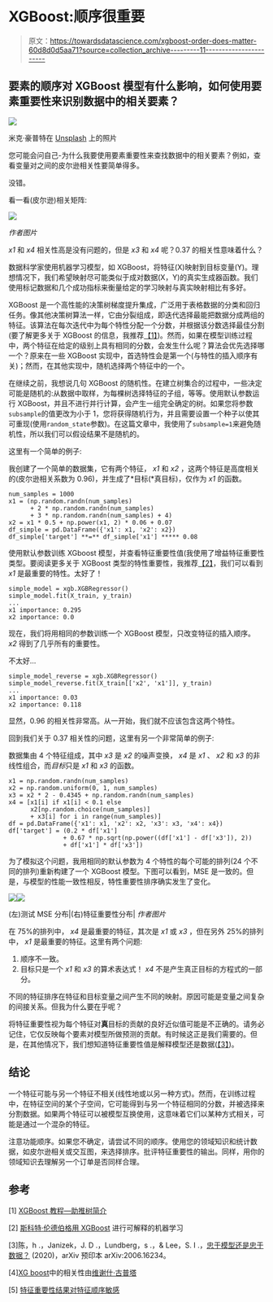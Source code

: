 # XGBoost:顺序很重要

> 原文：<https://towardsdatascience.com/xgboost-order-does-matter-60d8d0d5aa71?source=collection_archive---------11----------------------->

## 要素的顺序对 XGBoost 模型有什么影响，如何使用要素重要性来识别数据中的相关要素？

![](img/e73da5918d07f7482f3b7be1ae85554a.png)

米克·豪普特在 [Unsplash](https://unsplash.com?utm_source=medium&utm_medium=referral) 上的照片

您可能会问自己-为什么我要使用要素重要性来查找数据中的相关要素？例如，查看变量对之间的皮尔逊相关性要简单得多。

没错。

看一看(皮尔逊)相关矩阵:

![](img/3bfb7f96dfda4a1f93e943535bc06696.png)

*作者图片*

*x1* 和 *x4* 相关性高是没有问题的，但是 *x3* 和 *x4* 呢？0.37 的相关性意味着什么？

数据科学家使用机器学习模型，如 XGBoost，将特征(X)映射到目标变量(Y)。理想情况下，我们希望映射尽可能类似于成对数据(X，Y)的真实生成器函数。我们使用标记数据和几个成功指标来衡量给定的学习映射与真实映射相比有多好。

XGBoost 是一个高性能的决策树梯度提升集成，广泛用于表格数据的分类和回归任务。像其他决策树算法一样，它由分裂组成，即迭代选择最能把数据分成两组的特征。该算法在每次迭代中为每个特性分配一个分数，并根据该分数选择最佳分割(要了解更多关于 XGBoost 的信息，我推荐[【1】](https://xgboost.readthedocs.io/en/latest/tutorials/model.html))。然而，如果在模型训练过程中，两个特征在给定的级别上具有相同的分数，会发生什么呢？算法会优先选择哪一个？原来在一些 XGBoost 实现中，首选特性会是第一个(与特性的插入顺序有关)；然而，在其他实现中，随机选择两个特征中的一个。

在继续之前，我想说几句 XGBoost 的随机性。在建立树集合的过程中，一些决定可能是随机的:从数据中取样，为每棵树选择特征的子组，等等。使用默认参数运行 XGBoost，并且不进行并行计算，会产生一组完全确定的树。如果您将参数`subsample`的值更改为小于 1，您将获得随机行为，并且需要设置一个种子以使其可重现(使用`random_state`参数)。在这篇文章中，我使用了`subsample=1`来避免随机性，所以我们可以假设结果不是随机的。

这里有一个简单的例子:

我创建了一个简单的数据集，它有两个特征， *x1* 和 *x2* ，这两个特征是高度相关的(皮尔逊相关系数为 0.96)，并生成了*目标(*真目标)，仅作为 *x1* 的函数。

```
num_samples = 1000
x1 = (np.random.randn(num_samples) 
      + 2 * np.random.randn(num_samples) 
      + 3 * np.random.randn(num_samples) + 4)
x2 = x1 * 0.5 + np.power(x1, 2) * 0.06 + 0.07
df_simple = pd.DataFrame({'x1': x1, 'x2': x2})
df_simple['target'] **=** df_simple['x1'] ***** 0.08
```

使用默认参数训练 XGboost 模型，并查看特征重要性值(我使用了增益特征重要性类型。要阅读更多关于 XGBoost 类型的特性重要性，我推荐[【2】](/interpretable-machine-learning-with-xgboost-9ec80d148d27)，我们可以看到 *x1* 是最重要的特性。太好了！

```
simple_model = xgb.XGBRegressor()
simple_model.fit(X_train, y_train)
...
x1 importance: 0.295
x2 importance: 0.0
```

现在，我们将用相同的参数训练一个 XGBoost 模型，只改变特征的插入顺序。 *x2* 得到了几乎所有的重要性。

不太好…

```
simple_model_reverse = xgb.XGBRegressor()
simple_model_reverse.fit(X_train[['x2', 'x1']], y_train)
...
x1 importance: 0.03
x2 importance: 0.118
```

显然，0.96 的相关性非常高。从一开始，我们就不应该包含这两个特性。

回到我们关于 0.37 相关性的问题，这里有另一个非常简单的例子:

数据集由 4 个特征组成，其中 *x3* 是 *x2* 的噪声变换， *x4* 是 *x1* 、 *x2* 和 *x3* 的非线性组合，而*目标*只是 *x1* 和 *x3* 的函数。

```
x1 = np.random.randn(num_samples)
x2 = np.random.uniform(0, 1, num_samples)
x3 = x2 * 2 - 0.4345 + np.random.randn(num_samples)
x4 = [x1[i] if x1[i] < 0.1 else 
      x2[np.random.choice(num_samples)] 
      + x3[i] for i in range(num_samples)]
df = pd.DataFrame({'x1': x1, 'x2': x2, 'x3': x3, 'x4': x4})
df['target'] = (0.2 * df['x1'] 
               + 0.67 * np.sqrt(np.power((df['x1'] - df['x3']), 2))
               + df['x1'] * df['x3'])
```

为了模拟这个问题，我用相同的默认参数为 4 个特性的每个可能的排列(24 个不同的排列)重新构建了一个 XGBoost 模型。下图可以看到，MSE 是一致的。但是，与模型的性能一致性相反，特性重要性排序确实发生了变化。

![](img/9383fc16c3ddf2b306744d674c4b1557.png)![](img/5b382485f09a08f7f2f99f1bc02808cf.png)

(左)测试 MSE 分布|(右)特征重要性分布| *作者图片*

在 75%的排列中， *x4* 是最重要的特征，其次是 *x1* 或 *x3* ，但在另外 25%的排列中， *x1* 是最重要的特征。这里有两个问题:

1.  顺序不一致。
2.  目标只是一个 *x1* 和 *x3* 的算术表达式！ *x4* 不是产生真正目标的方程式的一部分。

不同的特征排序在特征和目标变量之间产生不同的映射。原因可能是变量之间复杂的间接关系。但我为什么要在乎呢？

将特征重要性视为每个特征对**真**目标的贡献的良好近似值可能是不正确的。请务必记住，它仅反映每个要素对模型所做预测的贡献。有时候这正是我们需要的。但是，在其他情况下，我们想知道特征重要性值是解释模型还是数据([【3】](https://arxiv.org/abs/2006.16234))。

## 结论

一个特征可能与另一个特征不相关(线性地或以另一种方式)。然而，在训练过程中，在特征空间的某个子空间，它可能得到与另一个特征相同的分数，并被选择来分割数据。如果两个特征可以被模型互换使用，这意味着它们以某种方式相关，可能是通过一个混杂的特征。

注意功能顺序。如果您不确定，请尝试不同的顺序。使用您的领域知识和统计数据，如皮尔逊相关或交互图，来选择排序。批评特征重要性的输出。同样，用你的领域知识去理解另一个订单是否同样合理。

## 参考

[1] [XGBoost 教程—助推树简介](https://xgboost.readthedocs.io/en/latest/tutorials/model.html)

[2] [斯科特·伦德伯格](/interpretable-machine-learning-with-xgboost-9ec80d148d27)[用 XGBoost](https://medium.com/u/3a739af9ef3a?source=post_page-----60d8d0d5aa71--------------------------------) 进行可解释的机器学习

[3]陈，h .，Janizek，J. D .，Lundberg，s .，& Lee，S. I .，[忠于模型还是忠于数据？](https://arxiv.org/abs/2006.16234) (2020)，arXiv 预印本 arXiv:2006.16234。‏

[4][XG boost](https://vishesh-gupta.medium.com/correlation-in-xgboost-8afa649bd066)中的相关性由[维谢什·古普塔](https://medium.com/u/866f05f2fd9?source=post_page-----60d8d0d5aa71--------------------------------)

[5] [特征重要性结果对特征顺序敏感](https://github.com/dmlc/xgboost/issues/3362)